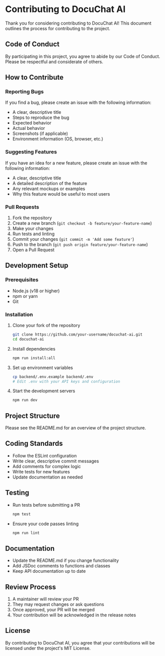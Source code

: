# Contributing to DocuChat AI

Thank you for considering contributing to DocuChat AI! This document outlines the process for contributing to the project.

## Code of Conduct

By participating in this project, you agree to abide by our Code of Conduct. Please be respectful and considerate of others.

## How to Contribute

### Reporting Bugs

If you find a bug, please create an issue with the following information:

- A clear, descriptive title
- Steps to reproduce the bug
- Expected behavior
- Actual behavior
- Screenshots (if applicable)
- Environment information (OS, browser, etc.)

### Suggesting Features

If you have an idea for a new feature, please create an issue with the following information:

- A clear, descriptive title
- A detailed description of the feature
- Any relevant mockups or examples
- Why this feature would be useful to most users

### Pull Requests

1. Fork the repository
2. Create a new branch (`git checkout -b feature/your-feature-name`)
3. Make your changes
4. Run tests and linting
5. Commit your changes (`git commit -m 'Add some feature'`)
6. Push to the branch (`git push origin feature/your-feature-name`)
7. Open a Pull Request

## Development Setup

### Prerequisites

- Node.js (v18 or higher)
- npm or yarn
- Git

### Installation

1. Clone your fork of the repository
   ```bash
   git clone https://github.com/your-username/docuchat-ai.git
   cd docuchat-ai
   ```

2. Install dependencies
   ```bash
   npm run install:all
   ```

3. Set up environment variables
   ```bash
   cp backend/.env.example backend/.env
   # Edit .env with your API keys and configuration
   ```

4. Start the development servers
   ```bash
   npm run dev
   ```

## Project Structure

Please see the README.md for an overview of the project structure.

## Coding Standards

- Follow the ESLint configuration
- Write clear, descriptive commit messages
- Add comments for complex logic
- Write tests for new features
- Update documentation as needed

## Testing

- Run tests before submitting a PR
  ```bash
  npm test
  ```

- Ensure your code passes linting
  ```bash
  npm run lint
  ```

## Documentation

- Update the README.md if you change functionality
- Add JSDoc comments to functions and classes
- Keep API documentation up to date

## Review Process

1. A maintainer will review your PR
2. They may request changes or ask questions
3. Once approved, your PR will be merged
4. Your contribution will be acknowledged in the release notes

## License

By contributing to DocuChat AI, you agree that your contributions will be licensed under the project's MIT License.
